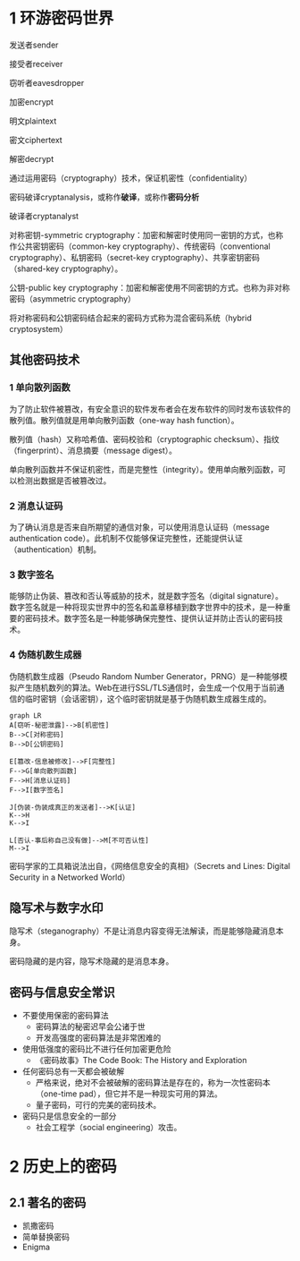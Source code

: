 # 1 环游密码世界

发送者sender

接受者receiver

窃听者eavesdropper

加密encrypt

明文plaintext

密文ciphertext

解密decrypt

通过运用密码（cryptography）技术，保证机密性（confidentiality）

密码破译cryptanalysis，或称作**破译**，或称作**密码分析**

破译者cryptanalyst

对称密钥-symmetric cryptography：加密和解密时使用同一密钥的方式，也称作公共密钥密码（common-key cryptography）、传统密码（conventional cryptography）、私钥密码（secret-key cryptography）、共享密钥密码（shared-key cryptography）。

公钥-public key cryptography：加密和解密使用不同密钥的方式。也称为非对称密码（asymmetric cryptography）

将对称密码和公钥密码结合起来的密码方式称为混合密码系统（hybrid cryptosystem）

## 其他密码技术

### 1 单向散列函数

为了防止软件被篡改，有安全意识的软件发布者会在发布软件的同时发布该软件的散列值。散列值就是用单向散列函数（one-way hash function）。

散列值（hash）又称哈希值、密码校验和（cryptographic checksum）、指纹（fingerprint）、消息摘要（message digest）。

单向散列函数并不保证机密性，而是完整性（integrity）。使用单向散列函数，可以检测出数据是否被篡改过。

### 2 消息认证码

为了确认消息是否来自所期望的通信对象，可以使用消息认证码（message authentication code）。此机制不仅能够保证完整性，还能提供认证（authentication）机制。

### 3 数字签名

能够防止伪装、篡改和否认等威胁的技术，就是数字签名（digital signature）。数字签名就是一种将现实世界中的签名和盖章移植到数字世界中的技术，是一种重要的密码技术。数字签名是一种能够确保完整性、提供认证并防止否认的密码技术。

### 4 伪随机数生成器

伪随机数生成器（Pseudo Random Number Generator，PRNG）是一种能够模拟产生随机数列的算法。Web在进行SSL/TLS通信时，会生成一个仅用于当前通信的临时密钥（会话密钥），这个临时密钥就是基于伪随机数生成器生成的。

```mermaid
graph LR
A[窃听-秘密泄露]-->B[机密性]
B-->C[对称密码]
B-->D[公钥密码]

E[篡改-信息被修改]-->F[完整性]
F-->G[单向散列函数]
F-->H[消息认证码]
F-->I[数字签名]

J[伪装-伪装成真正的发送者]-->K[认证]
K-->H
K-->I

L[否认-事后称自己没有做]-->M[不可否认性]
M-->I

```

密码学家的工具箱说法出自，《网络信息安全的真相》（Secrets and Lines: Digital Security in a Networked World）

## 隐写术与数字水印

隐写术（steganography）不是让消息内容变得无法解读，而是能够隐藏消息本身。

密码隐藏的是内容，隐写术隐藏的是消息本身。

## 密码与信息安全常识

- 不要使用保密的密码算法
  - 密码算法的秘密迟早会公诸于世
  - 开发高强度的密码算法是非常困难的
- 使用低强度的密码比不进行任何加密更危险
  - 《密码故事》The Code Book: The History and Exploration
- 任何密码总有一天都会被破解
  - 严格来说，绝对不会被破解的密码算法是存在的，称为一次性密码本（one-time pad），但它并不是一种现实可用的算法。
  - 量子密码，可行的完美的密码技术。
- 密码只是信息安全的一部分
  - 社会工程学（social engineering）攻击。

# 2 历史上的密码

## 2.1 著名的密码

- 凯撒密码
- 简单替换密码
- Enigma